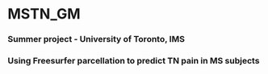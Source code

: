 # MSTN_GM

### Summer project - University of Toronto, IMS
### Using Freesurfer parcellation to predict TN pain in MS subjects
